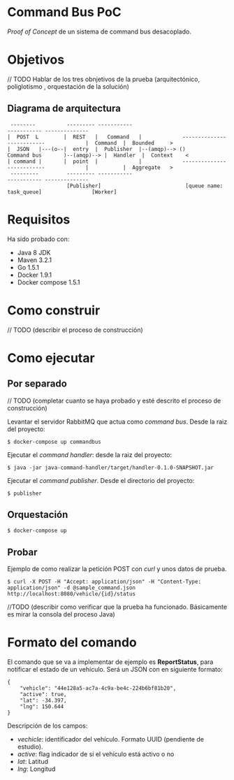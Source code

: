 Command Bus PoC
===============

*Proof of Concept* de un sistema de command bus desacoplado.


# Objetivos

// TODO Hablar de los tres obnjetivos de la prueba (arquitectónico, poliglotismo , orquestación de la solución)

## Diagrama de arquitectura

     --------          --------- -----------                                                        ----------- --------------     
    |  POST  L        |  REST   |   Command   |             --------------------------             |  Command  |  Bounded     >    
    |  JSON   |---(o--|  entry  |  Publisher  |--(amqp)--> ()       Command bus       )--(amqp)--> |  Handler  |  Context    <     
    | command |       |  point  |             |             --------------------------             |           |  Aggregate   >    
     ---------         --------- -----------                                                        ----------- --------------     
                       [Publisher]                           [queue name: task_queue]                [Worker]


# Requisitos

Ha sido probado con:
  - Java 8 JDK 
  - Maven 3.2.1
  - Go 1.5.1
  - Docker 1.9.1 
  - Docker compose 1.5.1


# Como construir

// TODO (describir el proceso de construcción)


# Como ejecutar

## Por separado

// TODO (completar cuanto se haya probado y esté descrito el proceso de construcción)

Levantar el servidor RabbitMQ que actua como *command bus*. Desde la raiz del proyecto:

    $ docker-compose up commandbus

Ejecutar el *command handler*: desde la raiz del proyecto:

    $ java -jar java-command-handler/target/handler-0.1.0-SNAPSHOT.jar


Ejecutar el *command publisher*. Desde el directorio del proyecto:

    $ publisher


## Orquestación

    $ docker-compose up


## Probar

Ejemplo de como realizar la petición POST con *curl* y unos datos de prueba.

    $ curl -X POST -H "Accept: application/json" -H "Content-Type: application/json" -d @sample_command.json http://localhost:8080/vehicle/{id}/status

//TODO (describir como verificar que la prueba ha funcionado. Básicamente es mirar la consola del proceso Java)


# Formato del comando

El comando que se va a implementar de ejemplo es **ReportStatus**, para notificar el estado
de un vehículo. Será un JSON con en siguiente formato:

    {
    	"vehicle": "44e128a5-ac7a-4c9a-be4c-224b6bf81b20",
    	"active": true,
    	"lat": -34.397, 
    	"lng": 150.644
    }

Descripción de los campos:

  - *vechicle*: identificador del vehículo. Formato UUID (pendiente de estudio).
  - *active*: flag indicador de si el vehículo está activo o no
  - *lat*: Latitud
  - *lng*: Longitud
